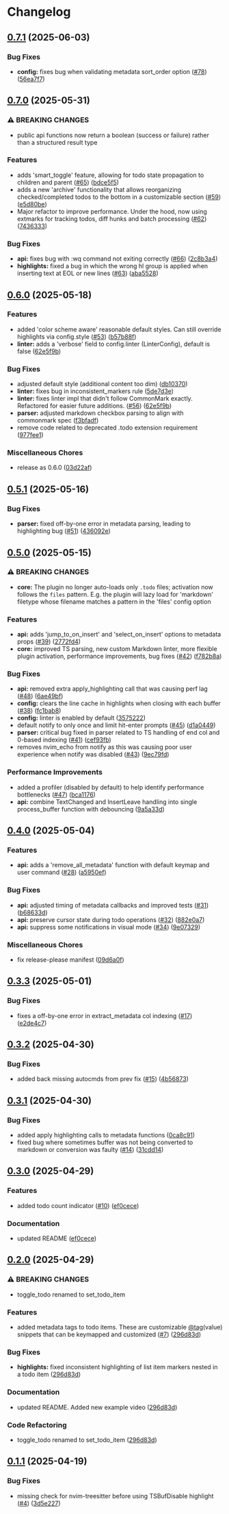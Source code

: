 # Changelog

## [0.7.1](https://github.com/bngarren/checkmate.nvim/compare/v0.7.0...v0.7.1) (2025-06-03)


### Bug Fixes

* **config:** fixes bug when validating metadata sort_order option ([#78](https://github.com/bngarren/checkmate.nvim/issues/78)) ([56ea7f7](https://github.com/bngarren/checkmate.nvim/commit/56ea7f7d3fdf6e3e886cf33aeebd3f02d514c5ad))

## [0.7.0](https://github.com/bngarren/checkmate.nvim/compare/v0.6.0...v0.7.0) (2025-05-31)


### ⚠ BREAKING CHANGES

* public api functions now return a boolean (success or failure) rather than a structured result type

### Features

* adds 'smart_toggle' feature, allowing for todo state propagation to children and parent ([#65](https://github.com/bngarren/checkmate.nvim/issues/65)) ([bdce5f5](https://github.com/bngarren/checkmate.nvim/commit/bdce5f54921d06faab9b04965e3fd43e9db65c4f))
* adds a new 'archive' functionality that allows reorganizing checked/completed todos to the bottom in a customizable section ([#59](https://github.com/bngarren/checkmate.nvim/issues/59)) ([e5d80be](https://github.com/bngarren/checkmate.nvim/commit/e5d80bed458a65bb53a0c014958c188de65f2d42))
* Major refactor to improve performance. Under the hood, now using extmarks for tracking todos, diff hunks and batch processing ([#62](https://github.com/bngarren/checkmate.nvim/issues/62)) ([7436333](https://github.com/bngarren/checkmate.nvim/commit/7436333cf577c0ea6c2720ffa9daea479b453236))


### Bug Fixes

* **api:** fixes bug with :wq command not exiting correctly ([#66](https://github.com/bngarren/checkmate.nvim/issues/66)) ([2c8b3a4](https://github.com/bngarren/checkmate.nvim/commit/2c8b3a41d3e86ae706bd97cc55d786425da6b69e))
* **highlights:** fixed a bug in which the wrong hl group is applied when inserting text at EOL or new lines ([#63](https://github.com/bngarren/checkmate.nvim/issues/63)) ([aba5528](https://github.com/bngarren/checkmate.nvim/commit/aba552861de391d4709429b51ac2ce483ff57c16))

## [0.6.0](https://github.com/bngarren/checkmate.nvim/compare/v0.5.1...v0.6.0) (2025-05-18)


### Features

* added 'color scheme aware' reasonable default styles. Can still override highlights via config.style ([#53](https://github.com/bngarren/checkmate.nvim/issues/53)) ([b57b88f](https://github.com/bngarren/checkmate.nvim/commit/b57b88f79cd99679fcd0c098b78d5132f9eb8b7c))
* **linter:** adds a 'verbose' field to config.linter (LinterConfig), default is false ([62e5f9b](https://github.com/bngarren/checkmate.nvim/commit/62e5f9b722900047e1b5880668c9cf45871bd8e2))


### Bug Fixes

* adjusted default style (additional content too dim) ([db10370](https://github.com/bngarren/checkmate.nvim/commit/db10370f243ee901c194658c441434bdcc24be7b))
* **linter:** fixes bug in inconsistent_markers rule ([5de7d3e](https://github.com/bngarren/checkmate.nvim/commit/5de7d3e8e5d0bc0bee1a8d7c3dd0f485b0799c1e))
* **linter:** fixes linter impl that didn't follow CommonMark exactly. Refactored for easier future additions. ([#56](https://github.com/bngarren/checkmate.nvim/issues/56)) ([62e5f9b](https://github.com/bngarren/checkmate.nvim/commit/62e5f9b722900047e1b5880668c9cf45871bd8e2))
* **parser:** adjusted markdown checkbox parsing to align with commonmark spec ([f3bfadf](https://github.com/bngarren/checkmate.nvim/commit/f3bfadf8bfd804626a7e1e2dee118e8ff1d5602a))
* remove code related to deprecated .todo extension requirement ([977fee1](https://github.com/bngarren/checkmate.nvim/commit/977fee1ca5518fbf369c2a1ee62c139ced492596))


### Miscellaneous Chores

* release as 0.6.0 ([03d22af](https://github.com/bngarren/checkmate.nvim/commit/03d22af626ac24329d94982e5960d520bcba1198))

## [0.5.1](https://github.com/bngarren/checkmate.nvim/compare/v0.5.0...v0.5.1) (2025-05-16)


### Bug Fixes

* **parser:** fixed off-by-one error in metadata parsing, leading to highlighting bug ([#51](https://github.com/bngarren/checkmate.nvim/issues/51)) ([436092e](https://github.com/bngarren/checkmate.nvim/commit/436092ed88d46de54d6c583a93bd483eb170617e))

## [0.5.0](https://github.com/bngarren/checkmate.nvim/compare/v0.4.0...v0.5.0) (2025-05-15)


### ⚠ BREAKING CHANGES

* **core:** The plugin no longer auto-loads only `.todo` files; activation now follows the `files` pattern. E.g. the plugin will lazy load for 'markdown' filetype whose filename matches a pattern in the 'files' config option

### Features

* **api:** adds 'jump_to_on_insert' and 'select_on_insert' options to metadata props ([#39](https://github.com/bngarren/checkmate.nvim/issues/39)) ([2772fd4](https://github.com/bngarren/checkmate.nvim/commit/2772fd4fafc3146324e9199ed6a450d709eb3eb1))
* **core:** improved TS parsing, new custom Markdown linter, more flexible plugin activation, performance improvements, bug fixes ([#42](https://github.com/bngarren/checkmate.nvim/issues/42)) ([f782b8a](https://github.com/bngarren/checkmate.nvim/commit/f782b8a821d330209ca5909a924e63baeb112bd2))


### Bug Fixes

* **api:** removed extra apply_highlighting call that was causing perf lag ([#48](https://github.com/bngarren/checkmate.nvim/issues/48)) ([6ae49bf](https://github.com/bngarren/checkmate.nvim/commit/6ae49bfdee044b936f7178ef442e463b45e2e6e0))
* **config:** clears the line cache in highlights when closing with each buffer ([#38](https://github.com/bngarren/checkmate.nvim/issues/38)) ([fc1bab8](https://github.com/bngarren/checkmate.nvim/commit/fc1bab8b92f4a2305ca7fea023ae795ff54b078b))
* **config:** linter is enabled by default ([3575222](https://github.com/bngarren/checkmate.nvim/commit/3575222a16d1f60b41529d902480a9ab745fc710))
* default notify to only once and limit hit-enter prompts ([#45](https://github.com/bngarren/checkmate.nvim/issues/45)) ([d1a0449](https://github.com/bngarren/checkmate.nvim/commit/d1a0449f669f44626155095d2d684dc935d0e0a0))
* **parser:** critical bug fixed in parser related to TS handling of end col and 0-based indexing ([#41](https://github.com/bngarren/checkmate.nvim/issues/41)) ([cef93fb](https://github.com/bngarren/checkmate.nvim/commit/cef93fbd692240403b7b44e2418e78c2c6cae331))
* removes nvim_echo from notify as this was causing poor user experience when notify was disabled ([#43](https://github.com/bngarren/checkmate.nvim/issues/43)) ([9ec79fd](https://github.com/bngarren/checkmate.nvim/commit/9ec79fd0d9420c221d6dbc215f8a57beb2183d06))


### Performance Improvements

* added a profiler (disabled by default) to help identify performance bottlenecks ([#47](https://github.com/bngarren/checkmate.nvim/issues/47)) ([bca1176](https://github.com/bngarren/checkmate.nvim/commit/bca1176ccdfd90d4bd3717b318210610680cb56b))
* **api:** combine TextChanged and InsertLeave handling into single process_buffer function with debouncing ([9a5a33d](https://github.com/bngarren/checkmate.nvim/commit/9a5a33d0f4d9b3dfb58707998b556e0ee5143cd8))

## [0.4.0](https://github.com/bngarren/checkmate.nvim/compare/v0.3.3...v0.4.0) (2025-05-04)


### Features

* **api:** adds a 'remove_all_metadata' function with default keymap and user command ([#28](https://github.com/bngarren/checkmate.nvim/issues/28)) ([a5950ef](https://github.com/bngarren/checkmate.nvim/commit/a5950ef85445df062848c678ff37c4fa564db613))


### Bug Fixes

* **api:** adjusted timing of metadata callbacks and improved tests ([#31](https://github.com/bngarren/checkmate.nvim/issues/31)) ([b68633d](https://github.com/bngarren/checkmate.nvim/commit/b68633d684c6a4e4e06262497d3ea9c2f55548c9))
* **api:** preserve cursor state during todo operations ([#32](https://github.com/bngarren/checkmate.nvim/issues/32)) ([882e0a7](https://github.com/bngarren/checkmate.nvim/commit/882e0a75557cc713918e0127fbb4bddd583a1fcd))
* **api:** suppress some notifications in visual mode ([#34](https://github.com/bngarren/checkmate.nvim/issues/34)) ([9e07329](https://github.com/bngarren/checkmate.nvim/commit/9e07329233673cda1d21def0ea1bfa2183137003))


### Miscellaneous Chores

* fix release-please manifest ([09d6a0f](https://github.com/bngarren/checkmate.nvim/commit/09d6a0f9ae9b0efc468b534b2c8bdadaf214755b))

## [0.3.3](https://github.com/bngarren/checkmate.nvim/compare/v0.3.2...v0.3.3) (2025-05-01)


### Bug Fixes

* fixes a off-by-one error in extract_metadata col indexing ([#17](https://github.com/bngarren/checkmate.nvim/issues/17)) ([e2de4c7](https://github.com/bngarren/checkmate.nvim/commit/e2de4c7d62e33c83a2d02801146c9a722096220f))

## [0.3.2](https://github.com/bngarren/checkmate.nvim/compare/v0.3.1...v0.3.2) (2025-04-30)


### Bug Fixes

* added back missing autocmds from prev fix ([#15](https://github.com/bngarren/checkmate.nvim/issues/15)) ([4b56873](https://github.com/bngarren/checkmate.nvim/commit/4b56873ece732b7e788051a54fcdf93cbbbd3714))

## [0.3.1](https://github.com/bngarren/checkmate.nvim/compare/v0.3.0...v0.3.1) (2025-04-30)


### Bug Fixes

* added apply highlighting calls to metadata functions ([0ca8c91](https://github.com/bngarren/checkmate.nvim/commit/0ca8c912d1fd42964833400dac6e7081f5ae04b2))
* fixed bug where sometimes buffer was not being converted to markdown or conversion was faulty ([#14](https://github.com/bngarren/checkmate.nvim/issues/14)) ([31cdd14](https://github.com/bngarren/checkmate.nvim/commit/31cdd140f07cfd98d4314c5a6d59bb62f3353bde))

## [0.3.0](https://github.com/bngarren/checkmate.nvim/compare/v0.2.0...v0.3.0) (2025-04-29)


### Features

* added todo count indicator ([#10](https://github.com/bngarren/checkmate.nvim/issues/10)) ([ef0cece](https://github.com/bngarren/checkmate.nvim/commit/ef0cece5eed14eea92f13d316d5b54faf17167ca))


### Documentation

* updated README ([ef0cece](https://github.com/bngarren/checkmate.nvim/commit/ef0cece5eed14eea92f13d316d5b54faf17167ca))

## [0.2.0](https://github.com/bngarren/checkmate.nvim/compare/v0.1.1...v0.2.0) (2025-04-29)


### ⚠ BREAKING CHANGES

* toggle_todo renamed to set_todo_item

### Features

* added metadata tags to todo items. These are customizable [@tag](https://github.com/tag)(value) snippets that can be keymapped and customized ([#7](https://github.com/bngarren/checkmate.nvim/issues/7)) ([296d83d](https://github.com/bngarren/checkmate.nvim/commit/296d83d64adc6dbef820ea48988731114e9ac720))


### Bug Fixes

* **highlights:** fixed inconsistent highlighting of list item markers nested in a todo item ([296d83d](https://github.com/bngarren/checkmate.nvim/commit/296d83d64adc6dbef820ea48988731114e9ac720))


### Documentation

* updated README. Added new example video ([296d83d](https://github.com/bngarren/checkmate.nvim/commit/296d83d64adc6dbef820ea48988731114e9ac720))


### Code Refactoring

* toggle_todo renamed to set_todo_item ([296d83d](https://github.com/bngarren/checkmate.nvim/commit/296d83d64adc6dbef820ea48988731114e9ac720))

## [0.1.1](https://github.com/bngarren/checkmate.nvim/compare/v0.1.0...v0.1.1) (2025-04-19)


### Bug Fixes

* missing check for nvim-treesitter before using TSBufDisable highlight ([#4](https://github.com/bngarren/checkmate.nvim/issues/4)) ([3d5e227](https://github.com/bngarren/checkmate.nvim/commit/3d5e227c6775e6f988ba793d6ba23d3c4e379694))
